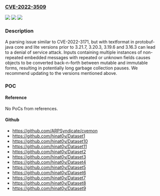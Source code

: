 ### [CVE-2022-3509](https://cve.mitre.org/cgi-bin/cvename.cgi?name=CVE-2022-3509)
![](https://img.shields.io/static/v1?label=Product&message=ProtocolBuffers&color=blue)
![](https://img.shields.io/static/v1?label=Version&message=%3D%203.21.0%20&color=brighgreen)
![](https://img.shields.io/static/v1?label=Vulnerability&message=n%2Fa&color=brighgreen)

### Description

A parsing issue similar to CVE-2022-3171, but with textformat in protobuf-java core and lite versions prior to 3.21.7, 3.20.3, 3.19.6 and 3.16.3 can lead to a denial of service attack. Inputs containing multiple instances of non-repeated embedded messages with repeated or unknown fields causes objects to be converted back-n-forth between mutable and immutable forms, resulting in potentially long garbage collection pauses. We recommend updating to the versions mentioned above.

### POC

#### Reference
No PoCs from references.

#### Github
- https://github.com/ARPSyndicate/cvemon
- https://github.com/hinat0y/Dataset1
- https://github.com/hinat0y/Dataset10
- https://github.com/hinat0y/Dataset11
- https://github.com/hinat0y/Dataset2
- https://github.com/hinat0y/Dataset3
- https://github.com/hinat0y/Dataset4
- https://github.com/hinat0y/Dataset5
- https://github.com/hinat0y/Dataset6
- https://github.com/hinat0y/Dataset7
- https://github.com/hinat0y/Dataset8
- https://github.com/hinat0y/Dataset9

